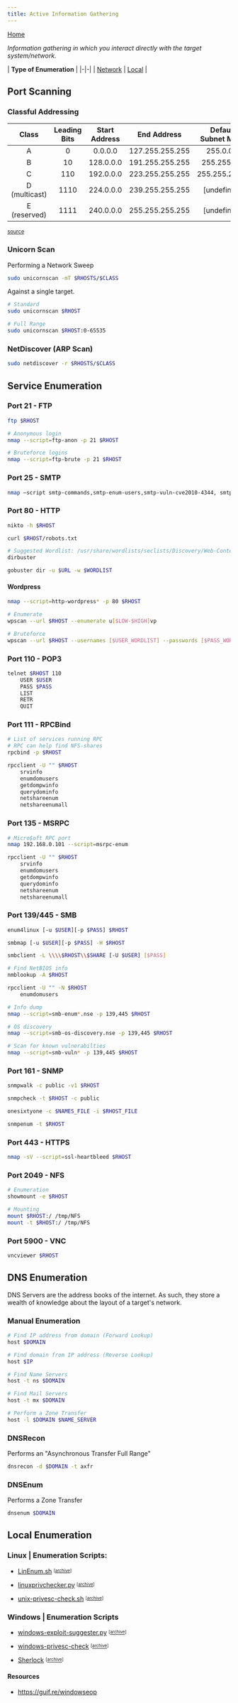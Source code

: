 ```yaml
---
title: Active Information Gathering
---
```


[Home](./)



_Information gathering in which you interact directly with the target system/network._

|  **Type of Enumeration** |
|-|-|
| [Network](#Port-Scanning) | [Local](#Local-Enumeration) |

## Port Scanning

### Classful Addressing

| Class | Leading Bits | Start Address | End Address | Default Subnet Mask | CIDR Notation |
| :---: | :----------: | :-----------: | :---------: | :-----------------: | :-----------: |
| A | 0 | 0.0.0.0 | 127.255.255.255 | 255.0.0.0 | /8 |
| B | 10 | 128.0.0.0 | 191.255.255.255 | 255.255.0.0 | /16 |
| C | 110 | 192.0.0.0 | 223.255.255.255 | 255.255.255.0 | /24 |
| D <br/> (multicast) | 1110 | 224.0.0.0 | 239.255.255.255 | [undefined] | [undefined] |
| E <br/> (reserved) | 1111 | 240.0.0.0 | 255.255.255.255 | [undefined] | [undefined] |

<sup>[source](https://en.wikipedia.org/wiki/Classful_network)</sup>

### Unicorn Scan

Performing a Network Sweep

```bash
sudo unicornscan -mT $RHOSTS/$CLASS
```

Against a single target.

```bash    
# Standard
sudo unicornscan $RHOST

# Full Range
sudo unicornscan $RHOST:0-65535
```

### NetDiscover (ARP Scan)

```bash
sudo netdiscover -r $RHOSTS/$CLASS
```

## Service Enumeration

### Port 21 - FTP
```bash
ftp $RHOST

# Anonymous login
nmap --script=ftp-anon -p 21 $RHOST

# Bruteforce logins
nmap --script=ftp-brute -p 21 $RHOST
```

### Port 25 - SMTP
```bash
nmap –script smtp-commands,smtp-enum-users,smtp-vuln-cve2010-4344, smtp-vuln-cve2011-1720,smtp-vuln-cve2011-1764 -p 25 $RHOST
```

### Port 80 - HTTP

```bash
nikto -h $RHOST

curl $RHOST/robots.txt

# Suggested Wordlist: /usr/share/wordlists/seclists/Discovery/Web-Content/directory-list-2.3-medium.txt
dirbuster

gobuster dir -u $URL -w $WORDLIST
```
#### Wordpress
```bash
nmap --script=http-wordpress* -p 80 $RHOST

# Enumerate
wpscan --url $RHOST --enumerate u[$LOW-$HIGH]vp

# Bruteforce
wpscan --url $RHOST --usernames [$USER_WORDLIST] --passwords [$PASS_WORDLIST]
```

### Port 110 - POP3
```bash
telnet $RHOST 110
    USER $USER
    PASS $PASS
    LIST
    RETR
    QUIT
```

### Port 111 - RPCBind
```bash
# List of services running RPC
# RPC can help find NFS-shares
rpcbind -p $RHOST

rpcclient -U "" $RHOST
    srvinfo
    enumdomusers
    getdompwinfo
    querydominfo
    netshareenum
    netshareenumall
```

### Port 135 - MSRPC
```bash
# Micro$oft RPC port
nmap 192.168.0.101 --script=msrpc-enum

rpcclient -U "" $RHOST
    srvinfo
    enumdomusers
    getdompwinfo
    querydominfo
    netshareenum
    netshareenumall
```

### Port 139/445 - SMB
```bash
enum4linux [-u $USER][-p $PASS] $RHOST

smbmap [-u $USER][-p $PASS] -H $RHOST

smbclient -L \\\\$RHOST\\$SHARE [-U $USER] [$PASS]

# Find NetBIOS info
nmblookup -A $RHOST

rpcclient -U "" -N $RHOST
    enumdomusers

# Info dump
nmap --script=smb-enum*.nse -p 139,445 $RHOST

# OS discovery
nmap --script=smb-os-discovery.nse -p 139,445 $RHOST

# Scan for known vulnerabilties
nmap --script=smb-vuln* -p 139,445 $RHOST
```

### Port 161 - SNMP
```bash
snmpwalk -c public -v1 $RHOST

snmpcheck -t $RHOST -c public

onesixtyone -c $NAMES_FILE -i $RHOST_FILE

snmpenum -t $RHOST
```

### Port 443 - HTTPS
```bash
nmap -sV --script=ssl-heartbleed $RHOST
```

### Port 2049 - NFS
```bash
# Enumeration
showmount -e $RHOST

# Mounting
mount $RHOST:/ /tmp/NFS
mount -t $RHOST:/ /tmp/NFS
```

### Port 5900 - VNC
```bash
vncviewer $RHOST
```

## DNS Enumeration

DNS Servers are the address books of the internet. As such, they store a wealth of knowledge about the layout of a target's network.

### Manual Enumeration
```bash
# Find IP address from domain (Forward Lookup)
host $DOMAIN

# Find domain from IP address (Reverse Lookup)
host $IP

# Find Name Servers
host -t ns $DOMAIN

# Find Mail Servers
host -t mx $DOMAIN

# Perform a Zone Transfer
host -l $DOMAIN $NAME_SERVER
```

### DNSRecon

Performs an "Asynchronous Transfer Full Range"

```bash
dnsrecon -d $DOMAIN -t axfr
```

### DNSEnum

Performs a Zone Transfer

```bash
dnsenum $DOMAIN
```

## Local Enumeration

### Linux | Enumeration Scripts:
- [LinEnum.sh](https://raw.githubusercontent.com/rebootuser/LinEnum/master/LinEnum.sh) <sup><sub>[[archive](assets/files/LinEnum.sh)]

- [linuxprivchecker.py](https://raw.githubusercontent.com/sleventyeleven/linuxprivchecker/master/linuxprivchecker.py) <sup><sub>[[archive](assets/files/linuxprivchecker.py)]

- [unix-privesc-check.sh](https://raw.githubusercontent.com/pentestmonkey/unix-privesc-check/master/upc.sh) <sup><sub>[[archive](assets/files/upc.sh)]

### Windows | Enumeration Scripts
- [windows-exploit-suggester.py](https://raw.githubusercontent.com/AonCyberLabs/Windows-Exploit-Suggester/master/windows-exploit-suggester.py)  <sup><sub>[[archive](assets/files/windows-exploit-suggester.py)]

- [windows-privesc-check](https://github.com/pentestmonkey/windows-privesc-check) <sup><sub>[[archive](assets/files/windows_privesc_check.py)]

- [Sherlock](https://github.com/rasta-mouse/Sherlock) <sup><sub>[[archive](assets/files/Sherlock.ps1)]

#### Resources
- https://guif.re/windowseop
